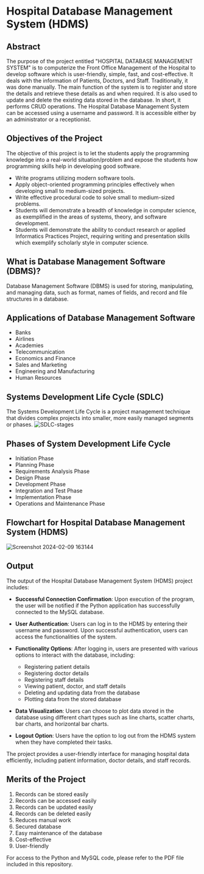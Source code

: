 # Hospital Database Management System (HDMS)

## Abstract

The purpose of the project entitled "HOSPITAL DATABASE MANAGEMENT SYSTEM" is to computerize the Front Office Management of the Hospital to develop software which is user-friendly, simple, fast, and cost-effective. It deals with the information of Patients, Doctors, and Staff. Traditionally, it was done manually. The main function of the system is to register and store the details and retrieve these details as and when required. It is also used to update and delete the existing data stored in the database. In short, it performs CRUD operations. The Hospital Database Management System can be accessed using a username and password. It is accessible either by an administrator or a receptionist.

## Objectives of the Project

The objective of this project is to let the students apply the programming knowledge into a real-world situation/problem and expose the students how programming skills help in developing good software.

- Write programs utilizing modern software tools.
- Apply object-oriented programming principles effectively when developing small to medium-sized projects.
- Write effective procedural code to solve small to medium-sized problems.
- Students will demonstrate a breadth of knowledge in computer science, as exemplified in the areas of systems, theory, and software development.
- Students will demonstrate the ability to conduct research or applied Informatics Practices Project, requiring writing and presentation skills which exemplify scholarly style in computer science.

## What is Database Management Software (DBMS)?

Database Management Software (DBMS) is used for storing, manipulating, and managing data, such as format, names of fields, and record and file structures in a database.

## Applications of Database Management Software

- Banks
- Airlines
- Academies
- Telecommunication
- Economics and Finance
- Sales and Marketing
- Engineering and Manufacturing
- Human Resources

## Systems Development Life Cycle (SDLC)

The Systems Development Life Cycle is a project management technique that divides complex projects into smaller, more easily managed segments or phases.
![SDLC-stages](https://github.com/mhdfaizjabir/COVID_Highschool_Python_Project./assets/91936520/5f760a16-bf8c-4f8d-8c16-ad0b25457894)


## Phases of System Development Life Cycle

- Initiation Phase
- Planning Phase
- Requirements Analysis Phase
- Design Phase
- Development Phase
- Integration and Test Phase
- Implementation Phase
- Operations and Maintenance Phase

## Flowchart for Hospital Database Management System (HDMS)
![Screenshot 2024-02-09 163144](https://github.com/mhdfaizjabir/COVID_Highschool_Python_Project./assets/91936520/012b33ee-3767-4b10-99e3-9c9c92142336)


## Output

The output of the Hospital Database Management System (HDMS) project includes:

- **Successful Connection Confirmation**: Upon execution of the program, the user will be notified if the Python application has successfully connected to the MySQL database.

- **User Authentication**: Users can log in to the HDMS by entering their username and password. Upon successful authentication, users can access the functionalities of the system.

- **Functionality Options**: After logging in, users are presented with various options to interact with the database, including:
  - Registering patient details
  - Registering doctor details
  - Registering staff details
  - Viewing patient, doctor, and staff details
  - Deleting and updating data from the database
  - Plotting data from the stored database

- **Data Visualization**: Users can choose to plot data stored in the database using different chart types such as line charts, scatter charts, bar charts, and horizontal bar charts.

- **Logout Option**: Users have the option to log out from the HDMS system when they have completed their tasks.

The project provides a user-friendly interface for managing hospital data efficiently, including patient information, doctor details, and staff records.


## Merits of the Project

1. Records can be stored easily
2. Records can be accessed easily
3. Records can be updated easily
4. Records can be deleted easily
5. Reduces manual work
6. Secured database
7. Easy maintenance of the database
8. Cost-effective
9. User-friendly

   
For access to the Python and MySQL code, please refer to the PDF file included in this repository.
